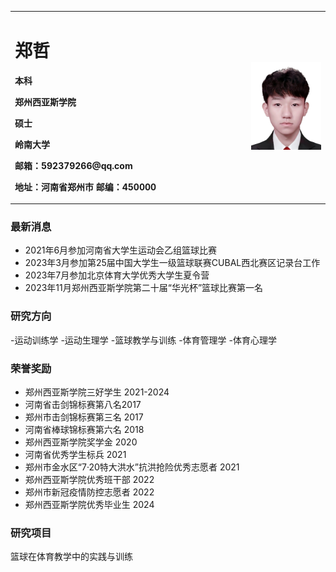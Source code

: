 
<table border="0">
  <tr>
    <td width="75%">
      <h1>郑哲</h1>
      <p><b>本科</b></p >
      <p><b>郑州西亚斯学院</b></p >
      <p><b>硕士</b></p >
      <p><b>岭南大学</b></p >
      <p><b>邮箱：592379266@qq.com</b></p >
      <p><b>地址：河南省郑州市
邮编：450000</b></p >
    </td>
    <td width="25%">
     <img src="/jpg111.jpg" width="100%">
    </td>
  </tr>
</table>


### 最新消息

- 2021年6月参加河南省大学生运动会乙组篮球比赛
- 2023年3月参加第25届中国大学生一级篮球联赛CUBAL西北赛区记录台工作
- 2023年7月参加北京体育大学优秀大学生夏令营
- 2023年11月郑州西亚斯学院第二十届“华光杯”篮球比赛第一名



### 研究方向
-运动训练学
-运动生理学
-篮球教学与训练
-体育管理学
-体育心理学

### 荣誉奖励
- 郑州西亚斯学院三好学生  2021-2024
- 河南省击剑锦标赛第八名2017
- 郑州市击剑锦标赛第三名 2017
- 河南省棒球锦标赛第六名 2018
- 郑州西亚斯学院奖学金 2020
- 河南省优秀学生标兵 2021
- 郑州市金水区“7·20特大洪水”抗洪抢险优秀志愿者 2021
- 郑州西亚斯学院优秀班干部 2022
- 郑州市新冠疫情防控志愿者 2022
- 郑州西亚斯学院优秀毕业生 2024


### 研究项目
篮球在体育教学中的实践与训练
